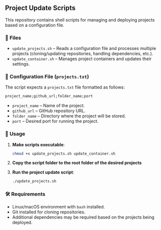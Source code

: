 ## **Project Update Scripts**  

This repository contains shell scripts for managing and deploying projects based on a configuration file.  

### 📂 **Files**  

- `update_projects.sh` – Reads a configuration file and processes multiple projects (cloning/updating repositories, handling dependencies, etc.).  
- `update_container.sh` – Manages project containers and updates their settings.  

### 📄 **Configuration File (`projects.txt`)**  

The script expects a `projects.txt` file formatted as follows:  

```txt
project_name;github_url;folder_name;port
```

- `project_name` – Name of the project.  
- `github_url` – GitHub repository URL.  
- `folder_name` – Directory where the project will be stored.  
- `port` – Desired port for running the project.  

### 🚀 **Usage**  

1. **Make scripts executable**:  
   ```bash
   chmod +x update_projects.sh update_container.sh
   ```
   
2. **Copy the script folder to the root folder of the desired projects**

3. **Run the project update script**:  
   ```bash
   ./update_projects.sh
   ```  

### 🛠 **Requirements**  

- Linux/macOS environment with `bash` installed.  
- Git installed for cloning repositories.  
- Additional dependencies may be required based on the projects being deployed.
